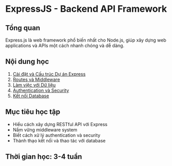 # ExpressJS - Backend API Framework

## Tổng quan
Express.js là web framework phổ biến nhất cho Node.js, giúp xây dựng web applications và APIs một cách nhanh chóng và dễ dàng.

## Nội dung học
1. [Cài đặt và Cấu trúc Dự án Express](./01-cai-dat-cau-truc.md)
2. [Routes và Middleware](./02-routes-middleware.md)
3. [Làm việc với Dữ liệu](./03-lam-viec-du-lieu.md)
4. [Authentication và Security](./04-authentication-security.md)
5. [Kết nối Database](./05-ket-noi-database.md)

## Mục tiêu học tập
- Hiểu cách xây dựng RESTful API với Express
- Nắm vững middleware system
- Biết cách xử lý authentication và security
- Thành thạo kết nối và thao tác với database

## Thời gian học: 3-4 tuần
